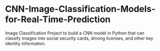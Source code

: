# CNN-Image-Classification-Models-for-Real-Time-Prediction

Image Classification Project to build a CNN model in Python that can classify images into social security cards, driving licenses, and other key identity information.
